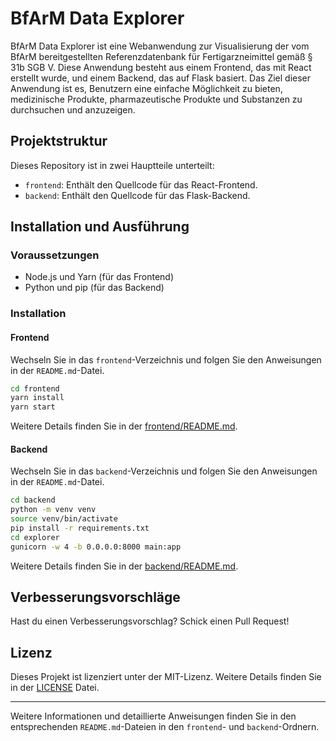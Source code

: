 # BfArM Data Explorer

BfArM Data Explorer ist eine Webanwendung zur Visualisierung der vom BfArM bereitgestellten Referenzdatenbank für Fertigarzneimittel gemäß § 31b SGB V. Diese Anwendung besteht aus einem Frontend, das mit React erstellt wurde, und einem Backend, das auf Flask basiert. Das Ziel dieser Anwendung ist es, Benutzern eine einfache Möglichkeit zu bieten, medizinische Produkte, pharmazeutische Produkte und Substanzen zu durchsuchen und anzuzeigen.

## Projektstruktur

Dieses Repository ist in zwei Hauptteile unterteilt:

- `frontend`: Enthält den Quellcode für das React-Frontend.
- `backend`: Enthält den Quellcode für das Flask-Backend.

## Installation und Ausführung

### Voraussetzungen

- Node.js und Yarn (für das Frontend)
- Python und pip (für das Backend)

### Installation

#### Frontend

Wechseln Sie in das `frontend`-Verzeichnis und folgen Sie den Anweisungen in der `README.md`-Datei.

```sh
cd frontend
yarn install
yarn start
```

Weitere Details finden Sie in der [frontend/README.md](frontend/README.md).

#### Backend

Wechseln Sie in das `backend`-Verzeichnis und folgen Sie den Anweisungen in der `README.md`-Datei.

```sh
cd backend
python -m venv venv
source venv/bin/activate
pip install -r requirements.txt
cd explorer
gunicorn -w 4 -b 0.0.0.0:8000 main:app
```
Weitere Details finden Sie in der [backend/README.md](backend/README.md).

## Verbesserungsvorschläge

Hast du einen Verbesserungsvorschlag? Schick einen Pull Request!

## Lizenz

Dieses Projekt ist lizenziert unter der MIT-Lizenz. Weitere Details finden Sie in der [LICENSE](LICENSE) Datei.

---

Weitere Informationen und detaillierte Anweisungen finden Sie in den entsprechenden `README.md`-Dateien in den `frontend`- und `backend`-Ordnern.